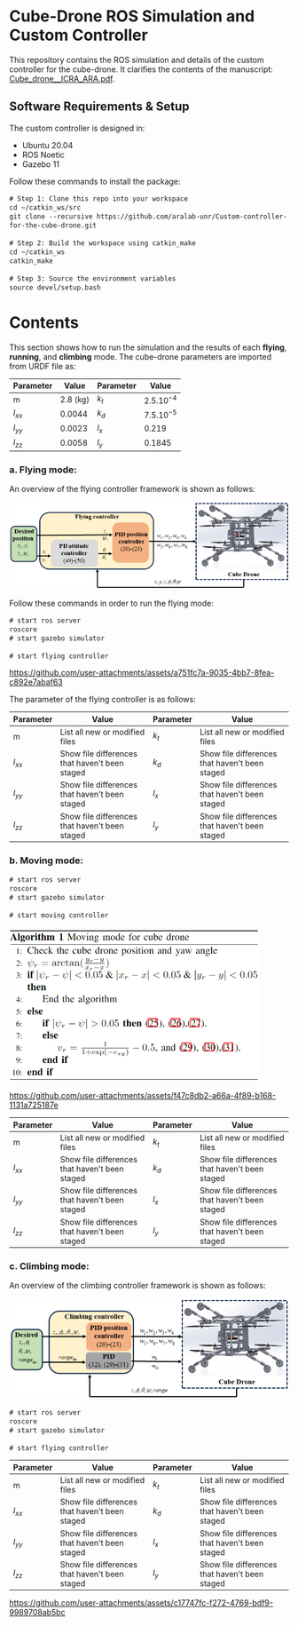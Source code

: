 # Cube-Drone ROS Simulation and Custom Controller

This repository contains the ROS simulation and details of the custom controller for the cube-drone. It clarifies the contents of the manuscript: [Cube_drone__ICRA_ARA.pdf](https://github.com/user-attachments/files/16533043/Cube_drone__ICRA_ARA.pdf).

## Software Requirements & Setup

The custom controller is designed in:

- Ubuntu 20.04
- ROS Noetic
- Gazebo 11

Follow these commands to install the package:

```shell
# Step 1: Clone this repo into your workspace
cd ~/catkin_ws/src
git clone --recursive https://github.com/aralab-unr/Custom-controller-for-the-cube-drone.git

# Step 2: Build the workspace using catkin_make
cd ~/catkin_ws
catkin_make

# Step 3: Source the environment variables
source devel/setup.bash
```
# Contents
This section shows how to run the simulation and the results of each **flying**, **running**, and **climbing** mode. The cube-drone parameters are imported from URDF file as:

| Parameter | Value | Parameter | Value |
| --- | --- | --- | --- 
| m | 2.8 (kg) | $k_t$ | $2.5.10^{-4}$ |
| $I_{xx}$ | 0.0044 | $k_d$ | $7.5.10^{-5}$ |
| $I_{yy}$ | 0.0023 | $l_x$ | 0.219 |
| $I_{zz}$ | 0.0058 | $l_y$ | 0.1845 |

### a. **Flying mode:**   
An overview of the flying controller framework is shown as follows:
<p align='center'>
    <img src="cubedrone/images/schemecubeflying.png" />
</p>
Follow these commands in order to run the flying mode:

```
# start ros server
roscore
# start gazebo simulator

# start flying controller

```

https://github.com/user-attachments/assets/a751fc7a-9035-4bb7-8fea-c892e7abaf63

The parameter of the flying controller is as follows:

| Parameter | Value | Parameter | Value |
| --- | --- | --- | --- 
| m | List all new or modified files | $k_t$ | List all new or modified files |
| $I_{xx}$ | Show file differences that haven't been staged | $k_d$ | Show file differences that haven't been staged |
| $I_{yy}$ | Show file differences that haven't been staged | $l_x$ | Show file differences that haven't been staged |
| $I_{zz}$ | Show file differences that haven't been staged | $l_y$ | Show file differences that haven't been staged |

### b. **Moving mode:**   

```
# start ros server
roscore
# start gazebo simulator

# start moving controller

```
<p align='left'>
    <img src="cubedrone/images/algorithmcube.png" width="450" />
</p>

https://github.com/user-attachments/assets/f47c8db2-a66a-4f89-b168-1131a725187e

| Parameter | Value | Parameter | Value |
| --- | --- | --- | --- 
| m | List all new or modified files | $k_t$ | List all new or modified files |
| $I_{xx}$ | Show file differences that haven't been staged | $k_d$ | Show file differences that haven't been staged |
| $I_{yy}$ | Show file differences that haven't been staged | $l_x$ | Show file differences that haven't been staged |
| $I_{zz}$ | Show file differences that haven't been staged | $l_y$ | Show file differences that haven't been staged |

### c. **Climbing mode:**   
An overview of the climbing controller framework is shown as follows:
<p align='center'>
    <img src="cubedrone/images/schemecubeclimbing.png" />
</p>

```
# start ros server
roscore
# start gazebo simulator

# start flying controller

```

| Parameter | Value | Parameter | Value |
| --- | --- | --- | --- 
| m | List all new or modified files | $k_t$ | List all new or modified files |
| $I_{xx}$ | Show file differences that haven't been staged | $k_d$ | Show file differences that haven't been staged |
| $I_{yy}$ | Show file differences that haven't been staged | $l_x$ | Show file differences that haven't been staged |
| $I_{zz}$ | Show file differences that haven't been staged | $l_y$ | Show file differences that haven't been staged |


https://github.com/user-attachments/assets/c17747fc-f272-4769-bdf9-9989708ab5bc

